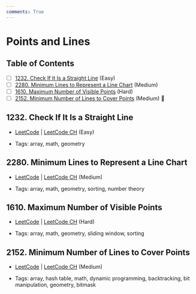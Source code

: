 ```yaml
---
comments: True
---
```


# Points and Lines

## Table of Contents

- [ ] [1232. Check If It Is a Straight Line](https://leetcode.cn/problems/check-if-it-is-a-straight-line/) (Easy)
- [ ] [2280. Minimum Lines to Represent a Line Chart](https://leetcode.cn/problems/minimum-lines-to-represent-a-line-chart/) (Medium)
- [ ] [1610. Maximum Number of Visible Points](https://leetcode.cn/problems/maximum-number-of-visible-points/) (Hard)
- [ ] [2152. Minimum Number of Lines to Cover Points](https://leetcode.cn/problems/minimum-number-of-lines-to-cover-points/) (Medium) 👑

## 1232. Check If It Is a Straight Line

-   [LeetCode](https://leetcode.com/problems/check-if-it-is-a-straight-line/) | [LeetCode CH](https://leetcode.cn/problems/check-if-it-is-a-straight-line/) (Easy)

-   Tags: array, math, geometry
## 2280. Minimum Lines to Represent a Line Chart

-   [LeetCode](https://leetcode.com/problems/minimum-lines-to-represent-a-line-chart/) | [LeetCode CH](https://leetcode.cn/problems/minimum-lines-to-represent-a-line-chart/) (Medium)

-   Tags: array, math, geometry, sorting, number theory
## 1610. Maximum Number of Visible Points

-   [LeetCode](https://leetcode.com/problems/maximum-number-of-visible-points/) | [LeetCode CH](https://leetcode.cn/problems/maximum-number-of-visible-points/) (Hard)

-   Tags: array, math, geometry, sliding window, sorting
## 2152. Minimum Number of Lines to Cover Points

-   [LeetCode](https://leetcode.com/problems/minimum-number-of-lines-to-cover-points/) | [LeetCode CH](https://leetcode.cn/problems/minimum-number-of-lines-to-cover-points/) (Medium)

-   Tags: array, hash table, math, dynamic programming, backtracking, bit manipulation, geometry, bitmask
